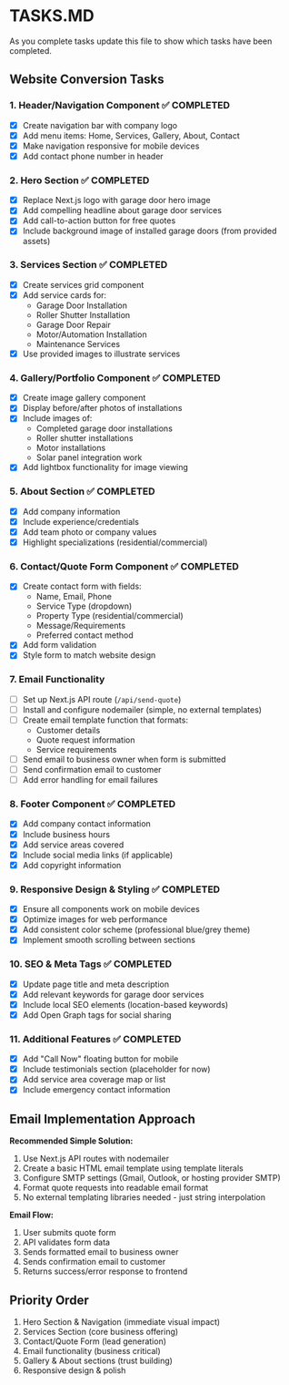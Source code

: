 # TASKS.MD

As you complete tasks update this file to show which tasks have been completed.

## Website Conversion Tasks

### 1. Header/Navigation Component ✅ COMPLETED

- [x] Create navigation bar with company logo
- [x] Add menu items: Home, Services, Gallery, About, Contact
- [x] Make navigation responsive for mobile devices
- [x] Add contact phone number in header

### 2. Hero Section ✅ COMPLETED

- [x] Replace Next.js logo with garage door hero image
- [x] Add compelling headline about garage door services
- [x] Add call-to-action button for free quotes
- [x] Include background image of installed garage doors (from provided assets)

### 3. Services Section ✅ COMPLETED

- [x] Create services grid component
- [x] Add service cards for:
  - Garage Door Installation
  - Roller Shutter Installation
  - Garage Door Repair
  - Motor/Automation Installation
  - Maintenance Services
- [x] Use provided images to illustrate services

### 4. Gallery/Portfolio Component ✅ COMPLETED

- [x] Create image gallery component
- [x] Display before/after photos of installations
- [x] Include images of:
  - Completed garage door installations
  - Roller shutter installations
  - Motor installations
  - Solar panel integration work
- [x] Add lightbox functionality for image viewing

### 5. About Section ✅ COMPLETED

- [x] Add company information
- [x] Include experience/credentials
- [x] Add team photo or company values
- [x] Highlight specializations (residential/commercial)

### 6. Contact/Quote Form Component ✅ COMPLETED

- [x] Create contact form with fields:
  - Name, Email, Phone
  - Service Type (dropdown)
  - Property Type (residential/commercial)
  - Message/Requirements
  - Preferred contact method
- [x] Add form validation
- [x] Style form to match website design

### 7. Email Functionality

- [ ] Set up Next.js API route (`/api/send-quote`)
- [ ] Install and configure nodemailer (simple, no external templates)
- [ ] Create email template function that formats:
  - Customer details
  - Quote request information
  - Service requirements
- [ ] Send email to business owner when form is submitted
- [ ] Send confirmation email to customer
- [ ] Add error handling for email failures

### 8. Footer Component ✅ COMPLETED

- [x] Add company contact information
- [x] Include business hours
- [x] Add service areas covered
- [x] Include social media links (if applicable)
- [x] Add copyright information

### 9. Responsive Design & Styling ✅ COMPLETED

- [x] Ensure all components work on mobile devices
- [x] Optimize images for web performance
- [x] Add consistent color scheme (professional blue/grey theme)
- [x] Implement smooth scrolling between sections

### 10. SEO & Meta Tags ✅ COMPLETED

- [x] Update page title and meta description
- [x] Add relevant keywords for garage door services
- [x] Include local SEO elements (location-based keywords)
- [x] Add Open Graph tags for social sharing

### 11. Additional Features ✅ COMPLETED

- [x] Add "Call Now" floating button for mobile
- [x] Include testimonials section (placeholder for now)
- [x] Add service area coverage map or list
- [x] Include emergency contact information

## Email Implementation Approach

**Recommended Simple Solution:**

1. Use Next.js API routes with nodemailer
2. Create a basic HTML email template using template literals
3. Configure SMTP settings (Gmail, Outlook, or hosting provider SMTP)
4. Format quote requests into readable email format
5. No external templating libraries needed - just string interpolation

**Email Flow:**

1. User submits quote form
2. API validates form data
3. Sends formatted email to business owner
4. Sends confirmation email to customer
5. Returns success/error response to frontend

## Priority Order

1. Hero Section & Navigation (immediate visual impact)
2. Services Section (core business offering)
3. Contact/Quote Form (lead generation)
4. Email functionality (business critical)
5. Gallery & About sections (trust building)
6. Responsive design & polish
